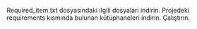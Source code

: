 Required_item.txt dosyasındaki ilgili dosyaları indirin.
Projedeki requirements kısmında bulunan kütüphaneleri indirin.
Çalıştırın.
